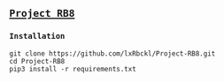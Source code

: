 ## [`Project RB8`](http://lxrbckl.com/Project-RB8)
> 

### `Installation`
```
git clone https://github.com/lxRbckl/Project-RB8.git
cd Project-RB8
pip3 install -r requirements.txt
```
